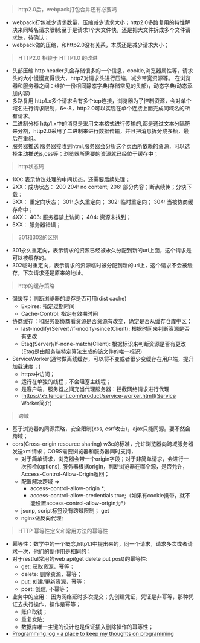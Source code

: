 > http2.0后，webpack打包合并还有必要吗
- webpack打包减少请求数量，压缩减少请求大小；http2.0多路复用的特性解决来同域名请求限制;至于是请求1个大文件快，还是把大文件拆成多个文件请求快，待确认；
- webpack做的压缩，和http2.0没有关系，本质还是减少请求大小；

> HTTP2.0 相较于 HTTP1.0 的改进
- 头部压缩
    http header头会存储很多的一个信息，cookie,浏览器属性等，请求头的大小慢慢变得很大，http2对请求头进行压缩，减少带宽资源等。
    在浏览器和服务器之间：维护一份相同静态字典(存储常见的头部)，动态字典(动态添加内容)
- 多路复用
    http1.x多个请求会有多个tcp连接，浏览器为了控制资源，会对单个域名进行请求限制，6～8，http2.0可以实现在单个连接上面完成同域名的所有请求。
- 二进制分桢
    http1.x中的消息是采用文本格式进行传输的,都是通过文本分隔符来分割，http2.0采用了二进制来进行数据传输，并且把消息拆分成多桢，最后在重组。
- 服务器推送
    服务器接收到html,服务器会分析这个页面所依赖的资源，可以选择主动推送js,css等；浏览器所需要的资源就已经位于缓存中；

> http状态码
- 1XX: 表示协议处理的中间状态，还需要后续处理；
- 2XX：成功状态：
    200
    204: no content;
    206: 部分内容；断点续传；分块下载；
- 3XX： 重定向状态；
    301: 永久重定向；
    302: 临时重定向；
    304: 当被协商缓存命中；
- 4XX：
    403: 服务器禁止访问；
    404: 资源未找到；
- 5XX： 服务器错误；

> 301和302的区别
- 301永久重定向，表示请求的资源已经被永久分配到新的uri上面，这个请求是可以被缓存的。
- 302临时重定向，表示请求的资源临时被分配到新的uri上，这个请求不会被缓存，下次请求还是原来的地址。




> http的缓存策略
- 强缓存：判断浏览器的缓存是否可用(dist cache)
    - Expires: 指定过期时间
    - Cache-Control: 指定有效期时间
- 协商缓存：和服务器协商看资源是否资源有改变，确定是否从缓存仓库中区；
    - last-modify(Server)/if-modify-since(Client): 根据时间来判断资源是否有更改
    - Etag(Server)/If-none-match(Client): 根据标识来判断资源是否有更改(Etag是由服务端特定算法生成的该文件的唯一标识)
- ServiceWorker(通常做离线缓存，可以将不变或者很少变缓存在用户端，提升加载速度；)
    - https中访问；
    - 运行在单独的线程；不会阻塞主线程；
    - 是客户端，服务器之间充当代理服务器：拦截网络请求进行代理
    - [https://x5.tencent.com/product/service-worker.html](Service Worker简介)

> 跨域
- 基于浏览器的同源策略，安全限制(xss, csrf攻击)，ajax只能同源。要不然会跨域；
- cors(Cross-origin resource sharing) w3c的标准，允许浏览器向跨域服务器发送xml请求；CORS需要浏览器和服务器同时支持，
    - 对于简单请求，浏览器会带一个origin字段；对于非简单请求，会进行一次预检(options),  服务器根据origin，判断浏览器在哪个源，是否允许，Access-Control-Allow-Origin返回；
    - 配置解决跨域 =>  
        - access-control-allow-origin  *;
        - access-control-allow-credentials true;（如果有cookie携带，就不能设置access-control-allow-origin为*）
    - jsonp, script标签没有跨域限制； get
    - nginx做反向代理;

> HTTP 幂等性定义和常用方法的幂等性
- 幂等性：数学中的一个概念,http1.1中提出来的，同一个请求，请求多次或者请求一次，他们的副作用是相同的；
- 对于restful常用的web api(get delete put post)的幂等性: 
    - get: 获取资源，幂等；
    - delete: 删除资源，幂等；
    - put: 创建/更新资源，幂等；
    - post: 创建, 不幂等；
- 业务中的应用：
    因为网络延时多次提交；先创建凭证，凭证是非幂等，那种凭证去执行操作，操作是幂等；
    - 账户取钱；
    - 重复发贴;
    - 数据库唯一主键的设计也是保证插入删除操作的幂等性；
- [Programming.log - a place to keep my thoughts on programming](https://www.cnblogs.com/weidagang2046/archive/2011/06/04/2063696.html)


